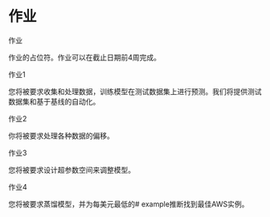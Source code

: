 # 作业

作业

作业的占位符。作业可以在截止日期前4周完成。

作业1

您将被要求收集和处理数据，训练模型在测试数据集上进行预测。我们将提供测试数据集和基于基线的自动化。

作业2

你将被要求处理各种数据的偏移。

作业3

您将被要求设计超参数空间来调整模型。

作业4

您将被要求蒸馏模型，并为每美元最低的# example推断找到最佳AWS实例。

[^1]: https://c.d2l.ai/stanford-cs329p/assignments.html

